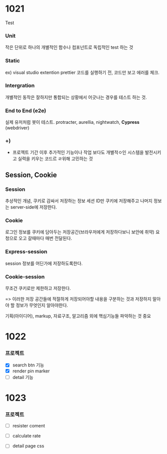 # 1021
Test
### Unit
작은 단위로 하나의 개별적인 함수나 컴포넌트로 독립적인 test 하는 것

### Static
ex) visual studio extention prettier
코드를 실행하기 전, 코드만 보고 에러를 체크.

### Intergration
개별적인 동작은 잘하지만 통합되는 상황에서 어긋나는 경우를 테스트 하는 것.

### End to End (e2e)
실제 유저처럼 봇이 테스트. protracter, aurellia, nightwatch, **Cypress** (webdriver)

### +)
- 프로젝트 기간 이후 추가적인 기능이나 작업 보다도 개별적ㅇ인 시스템을 발전시키고 실력을 키우는 코드르 ㄹ위해 고민하는 것

## Session, Cookie
### Session
추상적인 개념, 쿠키로 감싸서 저장하는 정보
세션 ID만 쿠키에 저장해주고 나머지 정보는 server-side에 저장한다.
### Cookie
로그인 정보를 쿠키에 담아두는 저장공간(브라우저에게 저장하다보니 보안에 취약)
요청으로 오고 갈때마다 매번 전달된다.

### Express-session
session 정보를 어딘가에 저장하도록한다.
### Cookie-session
무조건 쿠키로만 제한하고 저장한다.

=> 이러한 저장 공간들에 적절하게 저장되어야할 내용을 구분하는 것과 저장하지 말아야 할 정보가 무엇인지 알아야한다.

기획(아이디어), markup, 자료구조, 알고리즘 외에 핵심기능들 파악하는 것 중요

# 1022
### 프로젝트
- [x] search btn 기능
- [x] render pin marker
- [ ] detail 기능

# 1023
### 프로젝트
- [ ] resister coment
- [ ] calculate rate
- [ ] detail page css






